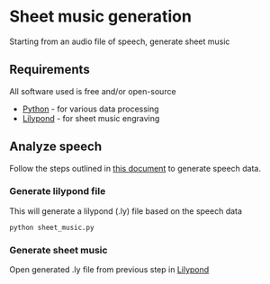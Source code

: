 # Sheet music generation

Starting from an audio file of speech, generate sheet music

## Requirements

All software used is free and/or open-source

* [Python](https://www.python.org/) - for various data processing
* [Lilypond](http://lilypond.org/) - for sheet music engraving

## Analyze speech

Follow the steps outlined in [this document](speech_analysis.md) to generate speech data.

### Generate lilypond file

This will generate a lilypond (.ly) file based on the speech data

```
python sheet_music.py
```

### Generate sheet music

Open generated .ly file from previous step in [Lilypond](http://lilypond.org/)
